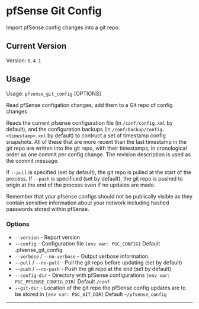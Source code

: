 # pfSense Git Config

Import pfSense config changes into a git repo.

## Current Version

Version: `0.4.1`

## Usage

Usage: `pfsense_git_config` [OPTIONS]

Read pfSense configation changes, add them to a Git repo of config changes

Reads the current pfsense configuration file (in `/conf/config.xml` by
default), and the configuration backups
(in `/conf/backup/config.<timestamp>.xml` by default) to contruct a set of
timestamp config snapshots. All of these that are more recent than the last
timestamp in the git repo are written into the git repo, with their
timestamps, in cronological order as one commit per config change. The
revision description is used as the commit message.

If `--pull` is specified (set by default), the git repo is pulled at the start
of the process. If `--push` is specificed (set by default), the git repo is
pushed to origin at the end of the process even if no updates are made.

Remember that your pfsense configs should not be publically visible as they
contain sensitive information about your network including hashed passwords
stored within pfSense.

### Options

- `--version` - Report version
- `--config` - Configuration file `[env var: PGC_CONFIG]` Default .pfsense_git_config
- `--verbose` / `--no-verbose` - Output verbose information.
- `--pull` / `--no-pull` - Pull the git repo before updating (set by default)
- `--push` / `--no-push` - Push the git repo at the end (set by default)
- `--config-dir` - Directory with pfSense configurations `[env var: PGC_PFSENSE_CONFIG_DIR]` Default `/conf`
- `--git-dir` - Location of the git repo the pfSense config updates are to be stored in `[env var: PGC_GIT_DIR]` Default `~/pfsense_config`

---
